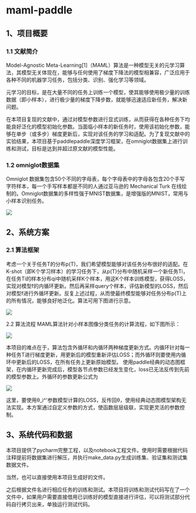 # maml-paddle
## 1、项目概要
### 1.1 文献简介
Model-Agnostic Meta-Learning[1]（MAML）算法是一种模型无关的元学习算法，其模型无关体现在，能够与任何使用了梯度下降法的模型相兼容，广泛应用于各种不同的机器学习任务，包括分类、识别、强化学习等领域。

元学习的目标，是在大量不同的任务上训练一个模型，使其能够使用极少量的训练数据（即小样本），进行极少量的梯度下降步数，就能够迅速适应新任务，解决新问题。

在本项目复现的文献中，通过对模型参数进行显式训练，从而获得在各种任务下均能良好泛化的模型初始化参数。当面临小样本的新任务时，使用该初始化参数，能够在单步（或多步）梯度更新后，实现对该任务的学习和适配。为了复现文献中的实验结果，本项目基于paddlepaddle深度学习框架，在omniglot数据集上进行训练和测试，目标是达到并超过原文献的模型性能。

### 1.2 omniglot数据集
Omniglot 数据集包含50个不同的字母表，每个字母表中的字母各包含20个手写字符样本，每一个手写样本都是不同的人通过亚马逊的 Mechanical Turk 在线绘制的。Omniglot数据集的多样性强于MNIST数据集，是增强版的MNIST，常用与小样本识别任务。

![](https://ai-studio-static-online.cdn.bcebos.com/cd4e94bac7c3470e800cfb3426fdf8954c5c108ac9504b658be492b034a2fb6b)

## 2、系统方案
### 2.1 算法框架
考虑一个关于任务T的分布p(T)，我们希望模型能够对该任务分布很好的适配。在K-shot（即K个学习样本）的学习任务下，从p(T)分布中随机采样一个新任务Ti，在任务Ti的样本分布qi中随机采样K个样本，用这K个样本训练模型，获得LOSS，实现对模型f的内循环更新。然后再采样query个样本，评估新模型的LOSS，然后对模型f进行外循环更新。反复上述过程，从而使最终模型能够对任务分布p(T)上的所有情况，能够良好地泛化。算法可用下图进行示意。

 ![](https://ai-studio-static-online.cdn.bcebos.com/5c1cc7e52f7e4a3d98b9693a6e27309c72d041b310994d889640a29221e47c52)
 
2.2 算法流程
MAML算法针对小样本图像分类任务的计算流程，如下图所示：
 
 ![](https://ai-studio-static-online.cdn.bcebos.com/bd44f95ed7564189a010b04367f79ba15362cbf1dc9c491ea539ffb2b06dfa23)
 
本项目的难点在于，算法包含外循环和内循环两种梯度更新方式。内循环针对每一种任务T进行梯度更新，用更新后的模型重新评估LOSS；而外循环则要使用内循环中更新后的LOSS，在所有任务上更新原始模型。
使用paddle经典的动态图框架，在内循环更新完成后，模型各节点参数已经发生变化，loss已无法反传到先前的模型参数上。外循环的参数更新公式为

![](https://ai-studio-static-online.cdn.bcebos.com/2bf80b14ecee42d88b19eceae07ce5fa4a7d15f1cf764ce89ddee5b719270f51)


这里，要使用θ_i^'参数模型计算的LOSS，反传回θ，使用经典动态图模型架构无法实现。本方案通过自定义参数的方式，使函数层层级联，实现更灵活的参数控制。


## 3、系统代码和数据
本项目提供了pycharm完整工程，以及notebook工程文件。使用时需要根据代码注释提前将数据集进行解压，并执行make_data.py生成训练集、验证集和测试集数据文件。

当然，也可以直接使用本项目生成好的文件。

之后根据文件名进行相应任务的训练和测试。本项目将训练和测试代码写在了一个文件中，如果用户需要直接借用已训练好的模型直接进行评估，可以将测试部分代码自行拷贝出来，单独运行测试代码。


